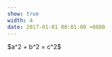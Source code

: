 ```yaml
---
show: true
width: 4
date: 2017-01-01 00:01:00 +0800
---
```

<div class="p-4 text-center">
$a^2 + b^2 = c^2$
</div>
